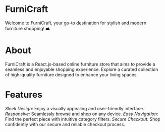 # FurniCraft

Welcome to FurniCraft, your go-to destination for stylish and modern furniture shopping! 🛋️

# About
FurniCraft is a React.js-based online furniture store that aims to provide a seamless and enjoyable shopping experience. Explore a curated collection of high-quality furniture designed to enhance your living spaces.

# Features
*Sleek Design:* Enjoy a visually appealing and user-friendly interface.
*Responsive:* Seamlessly browse and shop on any device.
*Easy Navigation:* Find the perfect piece with intuitive category filters.
*Secure Checkout:* Shop confidently with our secure and reliable checkout process.
